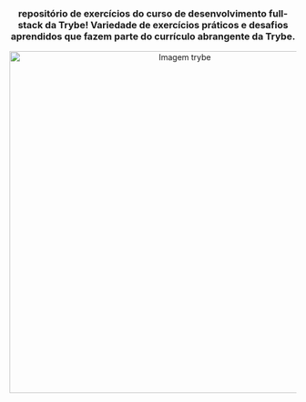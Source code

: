 <h3 align="center">
  repositório de exercícios do curso de desenvolvimento full-stack da Trybe! Variedade de exercícios práticos e desafios aprendidos que fazem parte do currículo abrangente da Trybe.
</h3>
<p align="center">
    <img alt="Imagem trybe" src="https://i.vimeocdn.com/video/1601633424-47922400748457936cb2b276d0c36c4682f131441c3cbb808e9fa91730160712-d_640" width="600px" />
</p>
